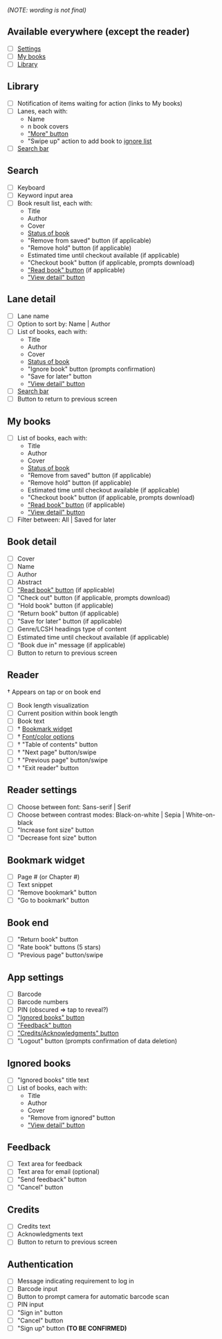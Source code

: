 _(NOTE: wording is not final)_
## Available everywhere (except the reader)
- [ ] [Settings](#application-settings)
- [ ] [My books](#my-books)
- [ ] [Library](#library)

## Library
- [ ] Notification of items waiting for action (links to My books)
- [ ] Lanes, each with:
  - Name
  - n book covers
  - ["More" button](#lanedetail)
  - "Swipe up" action to add book to [ignore list](#ignored)
- [ ] [Search bar](#search)

## Search
- [ ] Keyboard
- [ ] Keyword input area
- [ ] Book result list, each with:
  - Title
  - Author
  - Cover
  - [Status of book](https://github.com/NYPL/iOS-Reader/wiki/Information-Architecture#client-book-states)
  - "Remove from saved" button (if applicable)
  - "Remove hold" button (if applicable)
  - Estimated time until checkout available (if applicable)
  - "Checkout book" button (if applicable, prompts download)
  - ["Read book" button](#reader) (if applicable)
  - ["View detail" button](#bookdetail)

## <a name="lanedetail"></a>Lane detail
- [ ] Lane name
- [ ] Option to sort by: Name | Author
- [ ] List of books, each with:
  - Title
  - Author
  - Cover
  - [Status of book](https://github.com/NYPL/iOS-Reader/wiki/Information-Architecture#client-book-states)
  - "Ignore book" button (prompts confirmation)
  - "Save for later" button
  - ["View detail" button](#bookdetail)
- [ ] [Search bar](#search)
- [ ] Button to return to previous screen

## <a name="mybooks"></a>My books
- [ ] List of books, each with:
  - Title
  - Author
  - Cover
  - [Status of book](https://github.com/NYPL/iOS-Reader/wiki/Information-Architecture#client-book-states)
  - "Remove from saved" button (if applicable)
  - "Remove hold" button (if applicable)
  - Estimated time until checkout available (if applicable)
  - "Checkout book" button (if applicable, prompts download)
  - ["Read book" button](#reader) (if applicable)
  - ["View detail" button](#bookdetail)
- [ ] Filter between: All | Saved for later

## <a name="bookdetail"></a>Book detail
- [ ] Cover
- [ ] Name
- [ ] Author
- [ ] Abstract
- [ ] ["Read book" button](#reader) (if applicable)
- [ ] "Check out" button (if applicable, prompts download)
- [ ] "Hold book" button (if applicable)
- [ ] "Return book" button (if applicable)
- [ ] "Save for later" button (if applicable)
- [ ] Genre/LCSH headings type of content
- [ ] Estimated time until checkout available (if applicable)
- [ ] "Book due in" message (if applicable)
- [ ] Button to return to previous screen

## <a name="reader"></a>Reader
† Appears on tap or on book end
- [ ] Book length visualization
- [ ] Current position within book length
- [ ] Book text
- [ ] † [Bookmark widget](#bwidget)
- [ ] † [Font/color options](#readersettings)
- [ ] † "Table of contents" button
- [ ] † "Next page" button/swipe
- [ ] † "Previous page" button/swipe
- [ ] † "Exit reader" button

## <a name="readersettings"></a>Reader settings
- [ ] Choose between font: Sans-serif | Serif
- [ ] Choose between contrast modes: Black-on-white | Sepia | White-on-black
- [ ] "Increase font size" button
- [ ] "Decrease font size" button

## <a name="bwidget"></a>Bookmark widget
- [ ] Page # (or Chapter #)
- [ ] Text snippet
- [ ] "Remove bookmark" button
- [ ] "Go to bookmark" button

## <a name="bookend"></a>Book end
- [ ] "Return book" button
- [ ] "Rate book" buttons (5 stars)
- [ ] "Previous page" button/swipe

## <a name="settings"></a>App settings
- [ ] Barcode
- [ ] Barcode numbers
- [ ] PIN (obscured => tap to reveal?)
- [ ] ["Ignored books" button](#ignored)
- [ ] ["Feedback" button](#feedback)
- [ ] ["Credits/Acknowledgments" button](#credits)
- [ ] "Logout" button (prompts confirmation of data deletion)

## <a name="ignored"></a>Ignored books
- [ ] "Ignored books" title text
- [ ] List of books, each with:
  - Title
  - Author
  - Cover
  - "Remove from ignored" button
  - ["View detail" button](#bookdetail)

## <a name="feedback"></a>Feedback
- [ ] Text area for feedback
- [ ] Text area for email (optional)
- [ ] "Send feedback" button
- [ ] "Cancel" button

## <a name="credits"></a>Credits
- [ ] Credits text
- [ ] Acknowledgments text
- [ ] Button to return to previous screen

## <a name="auth"></a>Authentication
- [ ] Message indicating requirement to log in
- [ ] Barcode input
- [ ] Button to prompt camera for automatic barcode scan
- [ ] PIN input
- [ ] "Sign in" button
- [ ] "Cancel" button
- [ ] "Sign up" button **(TO BE CONFIRMED)**